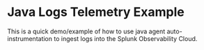 
# Java Logs Telemetry Example

This is a quick demo/example of how to use java agent auto-instrumentation
to ingest logs into the Splunk Observability Cloud.